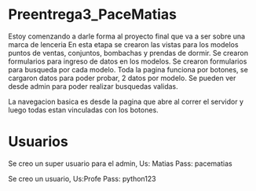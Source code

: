 # Preentrega3_PaceMatias
Estoy comenzando a darle forma al proyecto final que va a ser sobre una marca de lenceria
En esta etapa se crearon las vistas para los modelos puntos de ventas, conjuntos, bombachas y prendas de dormir.
Se crearon formularios para ingreso de datos en los modelos.
Se crearon formularios para busqueda por cada modelo.
Toda la pagina funciona por botones, se cargaron datos para poder probar, 2 datos por modelo.
Se pueden ver desde admin para poder realizar busquedas validas.

La navegacion basica es desde la pagina que abre al correr el servidor y luego todas estan vinculadas con los botones.





# Usuarios

Se creo un super usuario para el admin, Us: Matias Pass: pacematias

Se creo un usuario, Us:Profe Pass: python123
